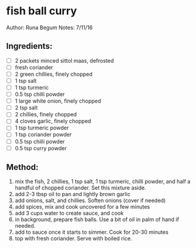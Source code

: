 # fish ball curry
Author: Runa Begum
Notes: 7/11/16
## Ingredients:
- [ ] 2 packets minced sittol maas, defrosted
- [ ] fresh coriander
- [ ] 2 green chillies, finely chopped
- [ ] 1 tsp salt
- [ ] 1 tsp turmeric
- [ ] 0.5 tsp chilli powder
- [ ] 1 large white onion, finely chopped
- [ ] 2 tsp salt
- [ ] 2 chillies, finely chopped
- [ ] 4 cloves garlic, finely chopped
- [ ] 1 tsp turmeric powder
- [ ] 1 tsp coriander powder
- [ ] 0.5 tsp chilli powder
- [ ] 0.5 tsp curry powder
## Method:
1. mix the fish, 2 chillies, 1 tsp salt, 1 tsp turmeric, chilli powder, and half a handful of chopped coriander. Set this mixture aside.
2. add 2-3 tbsp oil to pan and lightly brown garlic
3. add onions, salt, and chillies. Soften onions (cover if needed)
4. add spices, mix and cook uncovered for a few minutes
5. add 3 cups water to create sauce, and cook
6. in background, prepare fish balls. Use a bit of oil in palm of hand if needed.
7. add to sauce once it starts to simmer. Cook for 20-30 minutes
8. top with fresh coriander. Serve with boiled rice.
